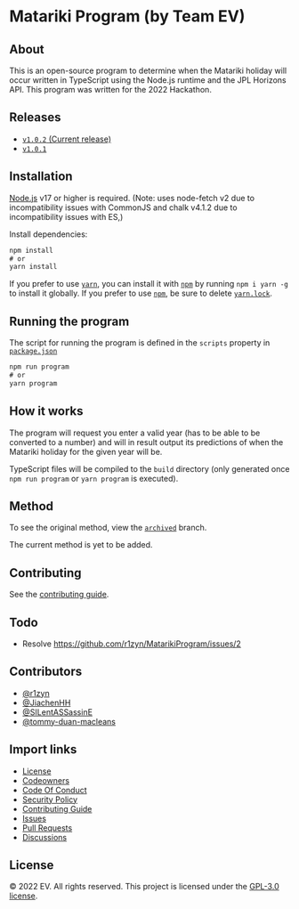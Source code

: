 # Matariki Program (by Team EV)

## About
This is an open-source program to determine when the Matariki holiday will occur written in TypeScript using the Node.js runtime and the JPL Horizons API.
This program was written for the 2022 Hackathon.

## Releases

* [`v1.0.2` (Current release)](https://github.com/r1zyn/MatarikiProgram/releases/tag/v1.0.2)
* [`v1.0.1`](https://github.com/r1zyn/MatarikiProgram/releases/tag/v1.0.1)

## Installation
[Node.js](https://nodejs.org/) v17 or higher is required. (Note: uses node-fetch v2 due to incompatibility issues with CommonJS and chalk v4.1.2 due to incompatibility issues with ES,)

Install dependencies:

```cmd
npm install 
# or
yarn install
```

If you prefer to use [`yarn`](https://yarnpkg.com/), you can install it with [`npm`](https://npmjs.com/) by running `npm i yarn -g` to install it globally.
If you prefer to use [`npm`](https://npmjs.com/), be sure to delete [`yarn.lock`](yarn.lock).

## Running the program
The script for running the program is defined in the `scripts` property in [`package.json`](./package.json)

```cmd
npm run program
# or
yarn program
```

## How it works
The program will request you enter a valid year (has to be able to be converted to a number) and will in result output its predictions of when the Matariki holiday for the given year will be.

TypeScript files will be compiled to the `build` directory (only generated once `npm run program` or `yarn program` is executed).

## Method
To see the original method, view the [`archived`](https://github.com/r1zyn/MatarikiProgram/tree/archived) branch.

The current method is yet to be added.

## Contributing
See the [contributing guide](.github/CONTRIBUTING.md).

## Todo

* Resolve <https://github.com/r1zyn/MatarikiProgram/issues/2>

## Contributors

* [@r1zyn](https://github.com/r1zyn)
* [@JiachenHH](https://github.com/JiachenHH)
* [@SILentASSassinE](https://github.com/SILentASSassinE)
* [@tommy-duan-macleans](https://github.com/tommy-duan-macleans)

## Import links

* [License](./LICENSE)
* [Codeowners](.github/CODEOWNERS)
* [Code Of Conduct](.github/CODE_OF_CONDUCT.md)
* [Security Policy](.github/SECURITY.md)
* [Contributing Guide](.github/CONTRIBUTING.md)
* [Issues](https://github.com/r1zyn/MatarikiProgram/issues)
* [Pull Requests](https://github.com/r1zyn/MatarikiProgram/pulls)
* [Discussions](https://github.com/r1zyn/MatarikiProgram/discussions)

## License
:copyright: 2022 EV. All rights reserved. This project is licensed under the [GPL-3.0 license](./LICENSE).